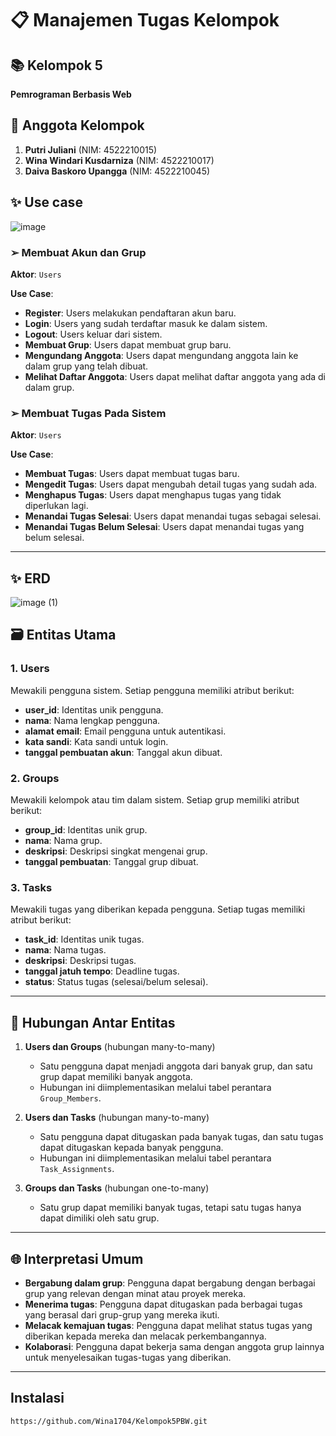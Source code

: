 # 📋 Manajemen Tugas Kelompok

## 📚 Kelompok 5
**Pemrograman Berbasis Web**

## 👥 Anggota Kelompok
1. **Putri Juliani** (NIM: 4522210015)
2. **Wina Windari Kusdarniza** (NIM: 4522210017)
3. **Daiva Baskoro Upangga** (NIM: 4522210045)

## ✨ Use case
![image](https://github.com/user-attachments/assets/926abca0-72e5-44c7-9a31-ea81de7b88c2)

### ➢ Membuat Akun dan Grup
**Aktor**: `Users`

**Use Case**:
- **Register**: Users melakukan pendaftaran akun baru.
- **Login**: Users yang sudah terdaftar masuk ke dalam sistem.
- **Logout**: Users keluar dari sistem.
- **Membuat Grup**: Users dapat membuat grup baru.
- **Mengundang Anggota**: Users dapat mengundang anggota lain ke dalam grup yang telah dibuat.
- **Melihat Daftar Anggota**: Users dapat melihat daftar anggota yang ada di dalam grup.

### ➢ Membuat Tugas Pada Sistem
**Aktor**: `Users`

**Use Case**:
- **Membuat Tugas**: Users dapat membuat tugas baru.
- **Mengedit Tugas**: Users dapat mengubah detail tugas yang sudah ada.
- **Menghapus Tugas**: Users dapat menghapus tugas yang tidak diperlukan lagi.
- **Menandai Tugas Selesai**: Users dapat menandai tugas sebagai selesai.
- **Menandai Tugas Belum Selesai**: Users dapat menandai tugas yang belum selesai.

---

## ✨ ERD
![image (1)](https://github.com/user-attachments/assets/2a73ef91-1f60-4f6e-90d6-fbf51981be8d)


## 🗃️ Entitas Utama
### 1. **Users**
Mewakili pengguna sistem. Setiap pengguna memiliki atribut berikut:
- **user_id**: Identitas unik pengguna.
- **nama**: Nama lengkap pengguna.
- **alamat email**: Email pengguna untuk autentikasi.
- **kata sandi**: Kata sandi untuk login.
- **tanggal pembuatan akun**: Tanggal akun dibuat.

### 2. **Groups**
Mewakili kelompok atau tim dalam sistem. Setiap grup memiliki atribut berikut:
- **group_id**: Identitas unik grup.
- **nama**: Nama grup.
- **deskripsi**: Deskripsi singkat mengenai grup.
- **tanggal pembuatan**: Tanggal grup dibuat.

### 3. **Tasks**
Mewakili tugas yang diberikan kepada pengguna. Setiap tugas memiliki atribut berikut:
- **task_id**: Identitas unik tugas.
- **nama**: Nama tugas.
- **deskripsi**: Deskripsi tugas.
- **tanggal jatuh tempo**: Deadline tugas.
- **status**: Status tugas (selesai/belum selesai).

---

## 🔗 Hubungan Antar Entitas
1. **Users dan Groups** (hubungan many-to-many)
   - Satu pengguna dapat menjadi anggota dari banyak grup, dan satu grup dapat memiliki banyak anggota.
   - Hubungan ini diimplementasikan melalui tabel perantara `Group_Members`.

2. **Users dan Tasks** (hubungan many-to-many)
   - Satu pengguna dapat ditugaskan pada banyak tugas, dan satu tugas dapat ditugaskan kepada banyak pengguna.
   - Hubungan ini diimplementasikan melalui tabel perantara `Task_Assignments`.

3. **Groups dan Tasks** (hubungan one-to-many)
   - Satu grup dapat memiliki banyak tugas, tetapi satu tugas hanya dapat dimiliki oleh satu grup.

---

## 🌐 Interpretasi Umum
- **Bergabung dalam grup**: Pengguna dapat bergabung dengan berbagai grup yang relevan dengan minat atau proyek mereka.
- **Menerima tugas**: Pengguna dapat ditugaskan pada berbagai tugas yang berasal dari grup-grup yang mereka ikuti.
- **Melacak kemajuan tugas**: Pengguna dapat melihat status tugas yang diberikan kepada mereka dan melacak perkembangannya.
- **Kolaborasi**: Pengguna dapat bekerja sama dengan anggota grup lainnya untuk menyelesaikan tugas-tugas yang diberikan.

---

##  Instalasi
`https://github.com/Wina1704/Kelompok5PBW.git`
